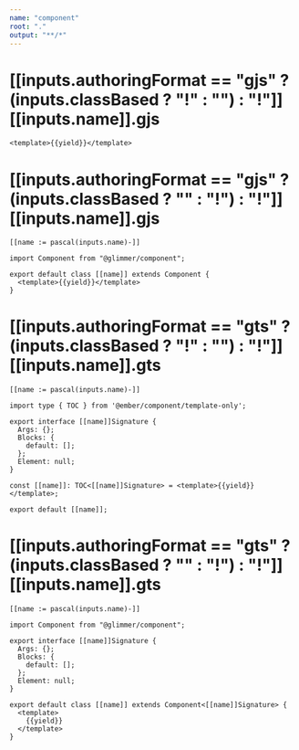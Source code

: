 ```yaml
---
name: "component"
root: "."
output: "**/*"
---
```


# [[inputs.authoringFormat == "gjs" ? (inputs.classBased ? "!" : "") : "!"]][[inputs.name]].gjs

```gjs
<template>{{yield}}</template>

```

# [[inputs.authoringFormat == "gjs" ? (inputs.classBased ? "" : "!") : "!"]][[inputs.name]].gjs

```gjs
[[name := pascal(inputs.name)-]]

import Component from "@glimmer/component";

export default class [[name]] extends Component {
  <template>{{yield}}</template>
}

```

# [[inputs.authoringFormat == "gts" ? (inputs.classBased ? "!" : "") : "!"]][[inputs.name]].gts

```gts
[[name := pascal(inputs.name)-]]

import type { TOC } from '@ember/component/template-only';

export interface [[name]]Signature {
  Args: {};
  Blocks: {
    default: [];
  };
  Element: null;
}

const [[name]]: TOC<[[name]]Signature> = <template>{{yield}}</template>;

export default [[name]];

```

# [[inputs.authoringFormat == "gts" ? (inputs.classBased ? "" : "!") : "!"]][[inputs.name]].gts

```gts
[[name := pascal(inputs.name)-]]

import Component from "@glimmer/component";

export interface [[name]]Signature {
  Args: {};
  Blocks: {
    default: [];
  };
  Element: null;
}

export default class [[name]] extends Component<[[name]]Signature> {
  <template>
    {{yield}}
  </template>
}

```
